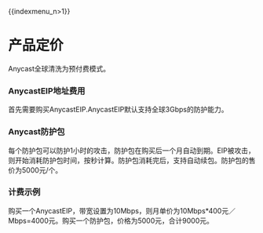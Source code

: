 {{indexmenu_n>1}}

# 产品定价

Anycast全球清洗为预付费模式。

### AnycastEIP地址费用

首先需要购买AnycastEIP.AnycastEIP默认支持全球3Gbps的防护能力。

### Anycast防护包

每个防护包可以防护1小时的攻击，防护包在购买后一个月自动到期。EIP被攻击，则开始消耗防护包时间，按秒计算。防护包消耗完后，支持自动续包。防护包的售价为5000元/个。

### 计费示例

购买一个AnycastEIP，带宽设置为10Mbps，则月单价为10Mbps\*400元／Mbps=4000元。购买一个防护包，价格为5000元，合计9000元。
